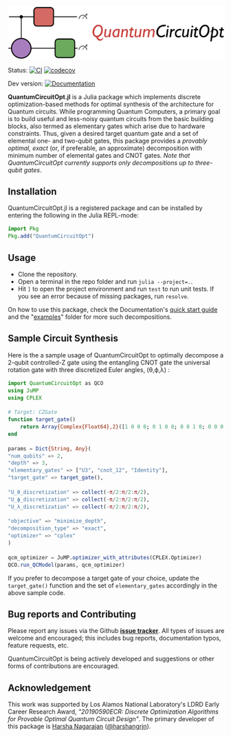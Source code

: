 <p align="center">
<img width="790px" src="https://github.com/harshangrjn/QuantumCircuitOpt.jl/blob/master/logo.png" alt="https://github.com/harshangrjn/QuantumCircuitOpt.jl/tree/master/docs/src/assets/docs_header_dark.png"/>
</p>

Status: 
[![CI](https://github.com/harshangrjn/QuantumCircuitOpt.jl/actions/workflows/ci.yml/badge.svg)](https://github.com/harshangrjn/QuantumCircuitOpt.jl/actions/workflows/ci.yml)
[![codecov](https://codecov.io/gh/harshangrjn/QuantumCircuitOpt.jl/branch/master/graph/badge.svg?token=KGJWIV6QF4)](https://codecov.io/gh/harshangrjn/QuantumCircuitOpt.jl)

<!-- Stable version: [![Documentation](https://github.com/harshangrjn/QuantumCircuitOpt.jl/actions/workflows/documentation.yml/badge.svg)](https://harshangrjn.github.io/QuantumCircuitOpt.jl/stable/) -->
Dev version: [![Documentation](https://github.com/harshangrjn/QuantumCircuitOpt.jl/actions/workflows/documentation.yml/badge.svg)](https://harshangrjn.github.io/QuantumCircuitOpt.jl/dev/)


<!-- # QuantumCircuitOpt.jl -->
**QuantumCircuitOpt.jl** is a Julia package which implements discrete optimization-based methods for optimal synthesis of the architecture for Quantum circuits. While programming Quantum Computers, a primary goal is to build useful and less-noisy quantum circuits from the basic building blocks, also termed as elementary gates which arise due to hardware constraints. Thus, given a desired target quantum gate and a set of elemental one- and two-qubit gates, this package provides a _provably optimal, exact_ (or, if preferable, an approximate) decomposition with minimum number of elemental gates and CNOT gates. _Note that QuantumCircuitOpt currently supports only decompositions up to three-qubit gates_.

## Installation
QuantumCircuitOpt.jl is a registered package and can be installed by entering the following in the Julia REPL-mode:
```julia
import Pkg
Pkg.add("QuantumCircuitOpt")
```

## Usage
- Clone the repository.
- Open a terminal in the repo folder and run `julia --project=.`.
- Hit `]` to open the project environment and run `test` to run unit tests. If
  you see an error because of missing packages, run `resolve`.

On how to use this package, check the Documentation's [quick start guide](https://harshangrjn.github.io/QuantumCircuitOpt.jl/dev/quickguide/#Sample-circuit-decomposition) and the "[examples](https://github.com/harshangrjn/QuantumCircuitOpt.jl/tree/master/examples)" folder for more such decompositions.

## Sample Circuit Synthesis
Here is the a sample usage of QuantumCircuitOpt to optimally decompose a 2-qubit controlled-Z gate using the entangling CNOT gate the universal rotation gate with three discretized Euler angles, (θ,ϕ,λ) :

```julia
import QuantumCircuitOpt as QCO
using JuMP
using CPLEX

# Target: CZGate
function target_gate()
    return Array{Complex{Float64},2}([1 0 0 0; 0 1 0 0; 0 0 1 0; 0 0 0 -1]) 
end

params = Dict{String, Any}(
"num_qubits" => 2, 
"depth" => 3,    
"elementary_gates" => ["U3", "cnot_12", "Identity"], 
"target_gate" => target_gate(),
       
"U_θ_discretization" => collect(-π/2:π/2:π/2),
"U_ϕ_discretization" => collect(-π/2:π/2:π/2),
"U_λ_discretization" => collect(-π/2:π/2:π/2),    

"objective" => "minimize_depth", 
"decomposition_type" => "exact",
"optimizer" => "cplex"
)

qcm_optimizer = JuMP.optimizer_with_attributes(CPLEX.Optimizer) 
QCO.run_QCModel(params, qcm_optimizer)
```
If you prefer to decompose a target gate of your choice, update the `target_gate()` function and the 
set of `elementary_gates` accordingly in the above sample code. 

## Bug reports and Contributing
Please report any issues via the Github **[issue tracker](https://github.com/harshangrjn/QuantumCircuitOpt.jl/issues)**. All types of issues are welcome and encouraged; this includes bug reports, documentation typos, feature requests, etc. 

QuantumCircuitOpt is being actively developed and suggestions or other forms of contributions are encouraged. 

## Acknowledgement
This work was supported by Los Alamos National Laboratory's LDRD Early Career Research Award, *"20190590ECR: Discrete Optimization Algorithms for Provable Optimal Quantum Circuit Design"*. The primary developer of this package is [Harsha Nagarajan](http://harshanagarajan.com) ([@harshangrjn](https://github.com/harshangrjn)). 

<!-- ## Citation
If you find QuantumCircuitOpt.jl useful in your work, we request you to cite the following paper: 
```bibtex
@inproceedings{NagarajanHijaziCoffrin2021,
  title={Mixed-Integer Programming for Optimal Quantum Circuit Design},
  author={Nagarajan, Harsha and Hijazi, Hassan and Coffrin, Carleton},
  booktitle={Under preparation},
  year={2021}
}
``` -->
